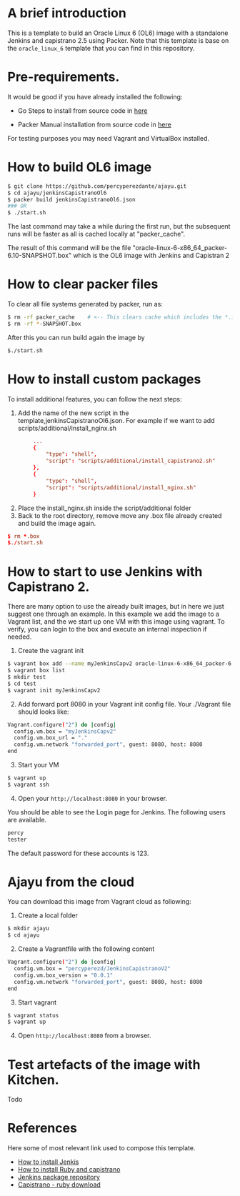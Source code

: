 # A brief introduction

This is a template to build an Oracle Linux 6 (OL6) image with a standalone Jenkins and capistrano 2.5 using Packer.  Note that this template is base on the ```oracle_linux_6``` template that you can find in this repository. 

# Pre-requirements.

It would be good if you have already installed the following:

- Go
  Steps to install from source code in [here](https://golang.org/doc/install/source)

- Packer
  Manual installation from source code in [here](https://github.com/hashicorp/packer/blob/master/.github/CONTRIBUTING.md#setting-up-go-to-work-on-packer)


For testing purposes you may need Vagrant and VirtualBox installed.

# How to build OL6 image

```bash
$ git clone https://github.com/percyperezdante/ajayu.git
$ cd ajayu/jenkinsCapistranoOl6
$ packer build jenkinsCapistranoOl6.json 
### OR
$ ./start.sh
```

The last command may take a while during the first run, but the subsequent runs will be faster as all is cached locally at "packer_cache". 

The result of this command will be the file "oracle-linux-6-x86_64_packer-6.10-SNAPSHOT.box" which is the OL6 image with Jenkins and Capistran 2

# How to clear packer files

To clear all file systems generated by packer, run as:

```bash
$ rm -rf packer_cache    # <-- This clears cache which includes the *.iso image
$ rm -rf *-SNAPSHOT.box
```

After this you can run build again the image by

```bash
$./start.sh
```


# How to install custom packages

To install additional features, you can follow the next steps:

1. Add the name of the new script in the template,jenkinsCapistranoOl6.json. For example if we want to add scripts/additional/install_nginx.sh
```toml
        ...
        {
            "type": "shell",
            "script": "scripts/additional/install_capistrano2.sh"
        },
        {
            "type": "shell",
            "script": "scripts/additional/install_nginx.sh"
        }

```

2. Place the install_nginx.sh inside the script/additional folder
3. Back to the root directory, remove move any .box file already created and build the image again.
```toml
$ rm *.box
$./start.sh

```

# How to start to use Jenkins with Capistrano 2.

There are many option to use the already built images, but in here we just suggest one through an example. In this example we add the image to a Vagrant list, and the we start up one VM with this image using vagrant. To verify, you can login to the box and execute an internal inspection if needed.

1. Create the vagrant init

```bash
$ vagrant box add --name myJenkinsCapv2 oracle-linux-6-x86_64_packer-6.10-SNAPSHOT.box
$ vagrant box list
$ mkdir test
$ cd test
$ vagrant init myJenkinsCapv2 
```
2. Add forward port 8080 in your Vagrant init config file.
Your ./Vagrant file should looks like:

```bash
Vagrant.configure("2") do |config|
  config.vm.box = "myJenkinsCapv2"
  config.vm.box_url = "."
  config.vm.network "forwarded_port", guest: 8080, host: 8080
end
```
3. Start your VM
```bash
$ vagrant up
$ vagrant ssh
```

4. Open your ```http://localhost:8080``` in your browser.

You should be able to see the Login page for Jenkins. The following users are available.

```bash
percy
tester
```

The default password for these accounts is 123.


# Ajayu from the cloud

You can download this image from Vagrant cloud as following:

1. Create a local folder

```bash
$ mkdir ajayu
$ cd ajayu
```

2. Create a Vagrantfile with the following content

```bash
Vagrant.configure("2") do |config|
  config.vm.box = "percyperezd/JenkinsCapistranoV2"
  config.vm.box_version = "0.0.1"
  config.vm.network "forwarded_port", guest: 8080, host: 8080
end
```

3. Start vagrant

```bash
$ vagrant status
$ vagrant up
```

4. Open ```http://localhost:8080``` from a browser.

# Test artefacts of the image with Kitchen.
Todo


# References

Here some of most relevant link used to compose this template.

- [How to install Jenkis](https://www.openprogrammer.info/2015/07/25/how-to-install-jenkins-continuous-integration-on-centos-6-as-service/)
- [How to install Ruby and capistrano](https://gist.github.com/Halleck45/9645694)
- [Jenkins package repository](https://pkg.jenkins.io/redhat-stable/)
- [Capistrano - ruby download](https://rubygems.org/gems/capistrano/versions/2.15.9)

